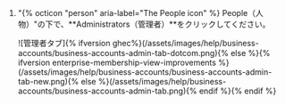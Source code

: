 1. "{% octicon "person" aria-label="The People icon" %} People（人物）"の下で、**Administrators（管理者）**をクリックしてください。

   ![管理者タブ]{% ifversion ghec%}(/assets/images/help/business-accounts/business-accounts-admin-tab-dotcom.png){% else %}{% ifversion enterprise-membership-view-improvements %}(/assets/images/help/business-accounts/business-accounts-admin-tab-new.png){% else %}(/assets/images/help/business-accounts/business-accounts-admin-tab.png){% endif %}{% endif %}
